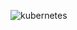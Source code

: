 ![kubernetes](https://github.com/Krish121212/k8-resources/assets/167047187/72579060-2285-49ff-bfe7-b84baaa26837)
